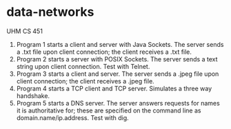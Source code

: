 # data-networks
UHM CS 451

1. Program 1 starts a client and server with Java Sockets. The server sends a .txt file upon client connection; the client receives a .txt file. 
2. Program 2 starts a server with POSIX Sockets. The server sends a text string upon client connection. Test with Telnet. 
3. Program 3 starts a client and server. The server sends a .jpeg file upon client connection; the client receives a .jpeg file. 
4. Program 4 starts a TCP client and TCP server. Simulates a three way handshake. 
5. Program 5 starts a DNS server. The server answers requests for names it is authoritative for; these are specified on the command line as domain.name/ip.address. Test with dig. 

